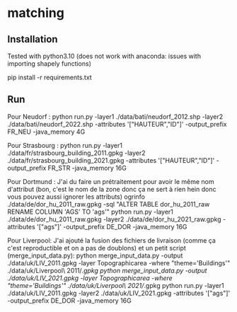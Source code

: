 # matching

## Installation

Tested with python3.10 (does not work with anaconda: issues with importing shapely functions)

pip install -r requirements.txt

## Run

Pour Neudorf :
python run.py -layer1 ./data/bati/neudorf_2012.shp -layer2 ./data/bati/neudorf_2022.shp -attributes '["HAUTEUR","ID"]' -output_prefix FR_NEU -java_memory 4G

Pour Strasbourg :
python run.py -layer1 ./data/fr/strasbourg_building_2011.gpkg -layer2 ./data/fr/strasbourg_building_2021.gpkg -attributes '["HAUTEUR","ID"]' -output_prefix FR_STR -java_memory 16G

Pour Dortmund :
J'ai du faire un prétraitement pour avoir le même nom d'attribut (bon, c'est le nom de la zone donc ça ne sert à rien hein donc vous pouvez aussi ignorer les attributs)
ogrinfo ./data/de/dor_hu_2011_raw.gpkg -sql "ALTER TABLE dor_hu_2011_raw RENAME COLUMN 'AGS' TO 'ags'"
python run.py -layer1 ./data/de/dor_hu_2011_raw.gpkg -layer2 ./data/de/dor_hu_2021_raw.gpkg -attributes '["ags"]' -output_prefix DE_DOR -java_memory 16G

Pour Liverpool:
J'ai ajouté la fusion des fichiers de livraison (comme ça c'est reproductible et on a pas de doublons) et un petit script (merge_input_data.py):
python merge_input_data.py -output ./data/uk/LIV_2011.gpkg -layer Topographicarea -where "theme='Buildings'" ./data/uk/Liverpool\ 2011/*.gpkg
python merge_input_data.py -output ./data/uk/LIV_2021.gpkg -layer Topographicarea -where "theme='Buildings'" ./data/uk/Liverpool\ 2021/*.gpkg
python run.py -layer1 ./data/uk/LIV_2011.gpkg -layer2 ./data/uk/LIV_2021.gpkg -attributes '["ags"]' -output_prefix DE_DOR -java_memory 16G
